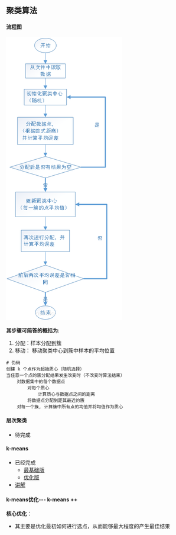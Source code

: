 ## 聚类算法

#### 流程图

![image](https://raw.githubusercontent.com/KongWiki/Data_Mining/master/pic/kmeans.png)

**其步骤可简答的概括为**:

1. 分配：样本分配到簇
2. 移动： 移动聚类中心到簇中样本的平均位置

```
# 伪码
创建 k 个点作为起始质心（随机选择）
当任意一个点的簇分配结果发生改变时（不改变时算法结束）
    对数据集中的每个数据点
        对每个质心
            计算质心与数据点之间的距离
        将数据点分配到距其最近的簇
    对每一个簇, 计算簇中所有点的均值并将均值作为质心
```



#### 层次聚类

* 待完成

#### k-means

* 已经完成
  * [最基础版](https://github.com/KongWiki/Data_Mining/blob/master/DMAlgorithms/Cluster/kmeans.ipynb)
  * [优化版](https://github.com/KongWiki/Data_Mining/blob/master/DMAlgorithms/Cluster/kmeans.py)
* [讲解](https://www.kongwiki.top/2019/08/24/k-means%e8%81%9a%e7%b1%bb%e7%ae%97%e6%b3%95/)

#### k-means优化--- k-means ++

**核心优化**：

* 其主要是优化最初如何进行选点，从而能够最大程度的产生最佳结果



 